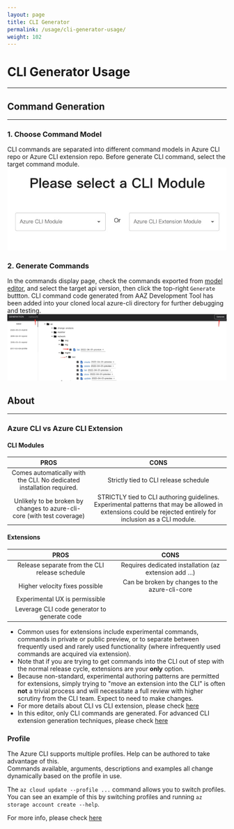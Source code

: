```yaml
---
layout: page
title: CLI Generator
permalink: /usage/cli-generator-usage/
weight: 102
---
```


# CLI Generator Usage
---
## Command Generation
---
### 1. Choose Command Model
CLI commands are separated into different command models in Azure CLI repo or Azure CLI extension repo. Before generate CLI command, select the target command module.
![model_select](../../assets/images/module_select.png)
### 2. Generate Commands
In the commands display page, check the commands exported from [model editor](#/Workspace), and select the target api version, then click the top-right `Generate` buttton. CLI command code generated from AAZ Development Tool has been added into your cloned local azure-cli directory for further debugging and testing. 
![code_gen](../../assets/images/code_gen.png)

## About
---
### Azure CLI vs Azure CLI Extension

#### CLI Modules

|                                   PROS                                  |                                                                             CONS                                                                             |
|:-----------------------------------------------------------------------:|:------------------------------------------------------------------------------------------------------------------------------------------------------------:|
| Comes automatically with the CLI. No dedicated installation required.   | Strictly tied to CLI release schedule                                                                                                                        |
| Unlikely to be broken by changes to azure-cli-core (with test coverage) | STRICTLY tied to CLI authoring guidelines. Experimental patterns that may be allowed in extensions could be rejected entirely for inclusion as a CLI module. |

#### Extensions

|                      PROS                      |                         CONS                         |
|:----------------------------------------------:|:----------------------------------------------------:|
| Release separate from the CLI release schedule | Requires dedicated installation (az extension add …) |
| Higher velocity fixes possible                 | Can be broken by changes to the azure-cli-core       |
| Experimental UX is permissible                 |                                                      |
| Leverage CLI code generator to generate code   |                                                      |


- Common uses for extensions include experimental commands, commands in private or public preview, or to separate between frequently used and rarely used functionality (where infrequently used commands are acquired via extension).
- Note that if you are trying to get commands into the CLI out of step with the normal release cycle, extensions are your **only** option.
- Because non-standard, experimental authoring patterns are permitted for extensions, simply trying to "move an extension into the CLI" is often **not** a trivial process and will necessitate a full review with higher scrutiny from the CLI team. Expect to need to make changes.
- For more details about CLI vs CLI extension, please check [here](https://github.com/Azure/azure-cli/blob/dev/doc/onboarding_guide.md#extension-vs-module)
- In this editor, only CLI commands are generated. For advanced CLI extension generation techniques, please check [here](https://github.com/Azure/azure-cli/blob/dev/doc/extensions/authoring.md)


### Profile
The Azure CLI supports multiple profiles. Help can be authored to take advantage of this.  
Commands available, arguments, descriptions and examples all change dynamically based on the profile in use.

The `az cloud update --profile ...` command allows you to switch profiles.  
You can see an example of this by switching profiles and running `az storage account create --help`.

For more info, please check [here](https://github.com/Azure/azure-cli/blob/dev/doc/authoring_help.md#profile-specific-help)
